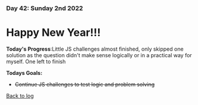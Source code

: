 ### Day 42: Sunday 2nd 2022

# Happy New Year!!! 

**Today's Progress**:Little JS challenges almost finished, only skipped one solution as the question didn't make sense logically or in a practical way for myself.  One left to finish

**Todays Goals:** 
- ~~Continue JS challenges to test logic and problem solving~~


[Back to log](/log.md)